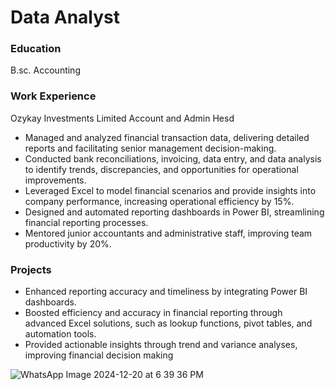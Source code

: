 # Data Analyst

### Education
B.sc. Accounting

### Work Experience
Ozykay Investments Limited
Account and Admin Hesd
- Managed and analyzed financial transaction data, delivering detailed reports and facilitating senior management decision-making.
- Conducted bank reconciliations, invoicing, data entry, and data analysis to identify trends, discrepancies, and opportunities for operational improvements.
- Leveraged Excel to model financial scenarios and provide insights into company performance, increasing operational efficiency by 15%.
- Designed and automated reporting dashboards in Power BI, streamlining financial reporting processes.
- Mentored junior accountants and administrative staff, improving team productivity by 20%.

### Projects
- Enhanced reporting accuracy and timeliness by integrating Power BI dashboards.
- Boosted efficiency and accuracy in financial reporting through advanced Excel solutions, such as lookup functions, pivot tables, and automation tools.
- Provided actionable insights through trend and variance analyses, improving financial decision making
  
![WhatsApp Image 2024-12-20 at 6 39 36 PM](https://github.com/user-attachments/assets/23a0451f-53e2-46f7-9011-0c8ec579e3b7)
